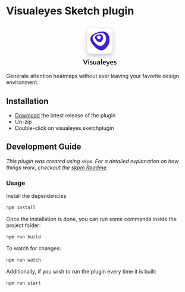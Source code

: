 # Visualeyes Sketch plugin

<div align="center">
  <img width="100px" src="./assets/logo.png"/>
</div>

Generate attention heatmaps without ever leaving your favorite design environment.

## Installation
- [Download](../../releases/latest/download/visualeyes.sketchplugin.zip) the latest release of the plugin
- Un-zip
- Double-click on visualeyes.sketchplugin

## Development Guide

_This plugin was created using `skpm`. For a detailed explanation on how things work, checkout the [skpm Readme](https://github.com/skpm/skpm/blob/master/README.md)._

### Usage

Install the dependencies

```bash
npm install
```

Once the installation is done, you can run some commands inside the project folder:

```bash
npm run build
```

To watch for changes:

```bash
npm run watch
```

Additionally, if you wish to run the plugin every time it is built:

```bash
npm run start
```
